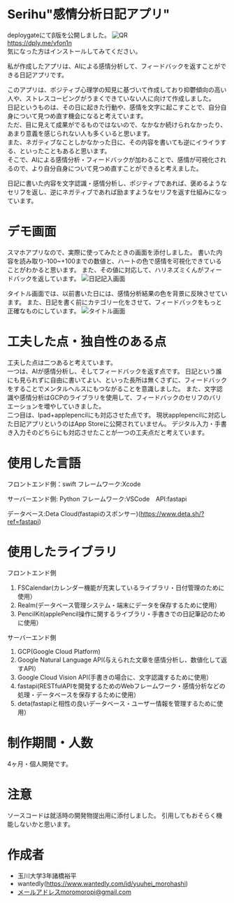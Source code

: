 # Serihu"感情分析日記アプリ"
deploygateにてβ版を公開しました。
 ![QR](https://user-images.githubusercontent.com/78011541/155277777-8f07f254-d95d-406e-8e5a-4285895afb5d.png)　<br>
 https://dply.me/vfon1n<br>
 気になった方はインストールしてみてください。
 
私が作成したアプリは、AIによる感情分析して、フィードバックを返すことができる日記アプリです。

 このアプリは、ポジティブ心理学の知見に基づいて作成しており抑鬱傾向の高い人や、ストレスコーピングがうまくできていない人に向けて作成しました。<br>
 日記というものは、その日に起きた行動や、感情を文字に起こすことで、自分自身について見つめ直す機会になると考えています。<br>
 ただ、目に見えて成果がでるものではないので、なかなか続けられなかったり、あまり意義を感じられない人も多くいると思います。<br>
 また、ネガティブなことしかなかった日に、その内容を書いても逆にイライラする、といったこともあると思います。<br>
 そこで、AIによる感情分析・フィードバックが加わることで、感情が可視化されるので、より自分自身について見つめ直すことができると考えました。<br>
 
 日記に書いた内容を文字認識・感情分析し、ポジティブであれば、褒めるようなセリフを返し、逆にネガティブであれば励ますようなセリフを返す仕組みになっています。
 
# デモ画面
スマホアプリなので、実際に使ってみたときの画面を添付しました。
書いた内容を読み取り-100~+100までの数値と、ハートの色で感情を可視化できていることがわかると思います。
また、その値に対応して、ハリネズミくんがフィードバックを返しています。
![日記記入画面](https://user-images.githubusercontent.com/78011541/154833456-ca97455a-4633-4014-a41a-987556f9cf63.jpg)

タイトル画面では、以前書いた日には、感情分析結果の色を背景に反映させています。
また、日記を書く前にカテゴリー化をさせて、フィードバックをもっと正確なものにしています。
![タイトル画面](https://user-images.githubusercontent.com/78011541/154833434-384fd1bf-f65f-4ecd-afef-4637fcfab714.jpg)

# 工夫した点・独自性のある点
工夫した点は二つあると考えています。<br>
一つは、AIが感情分析し、そしてフィードバックを返す点です。
日記という誰にも見られずに自由に書いてよい、といった長所は無くさずに、フィードバックをすることでメンタルヘルスにもつながることを意識しました。
また、文字認識や感情分析はGCPのライブラリを使用して、フィードバックのセリフのバリエーションを増やしていきました。<br>
二つ目は、Ipad+applepencilにも対応させた点です。
現状applepencilに対応した日記アプリというのはApp Storeに公開されていません。
デジタル入力・手書き入力そのどちらにも対応させたことが一つの工夫点だと考えています。

# 使用した言語
フロントエンド側：swift フレームワーク:Xcode

サーバーエンド側: Python フレームワーク:VSCode　API:fastapi

データベース:Deta Cloud(fastapiのスポンサー)(https://www.deta.sh/?ref=fastapi)

# 使用したライブラリ
フロントエンド側
1. FSCalendar(カレンダー機能が充実しているライブラリ・日付管理のために使用）
2. Realm(データベース管理システム・端末にデータを保存するために使用）
3. PencilKit(applePencil操作に関するライブラリ・手書きでの日記筆記のために使用）


サーバーエンド側
1. GCP(Google Cloud Platform)
 1. Google Natural Language API(与えられた文章を感情分析し、数値化して返すAPI）
 2. Google Cloud Vision API(手書きの場合に、文字認識するために使用）
2. fastapi(RESTfulAPIを開発するためのWebフレームワーク・感情分析などの処理・データベースを保存するために使用）
3. deta(fastapiと相性の良いデータベース・ユーザー情報を管理するために使用）

# 制作期間・人数
4ヶ月・個人開発です。
# 注意
ソースコードは就活時の開発物提出用に添付しました。
引用してもおそらく機能しないかと思います。
# 作成者
* 玉川大学3年諸橋裕平
* wantedly(https://www.wantedly.com/id/yuuhei_morohashi)
* メールアドレスmoromoropi@gmail.com

